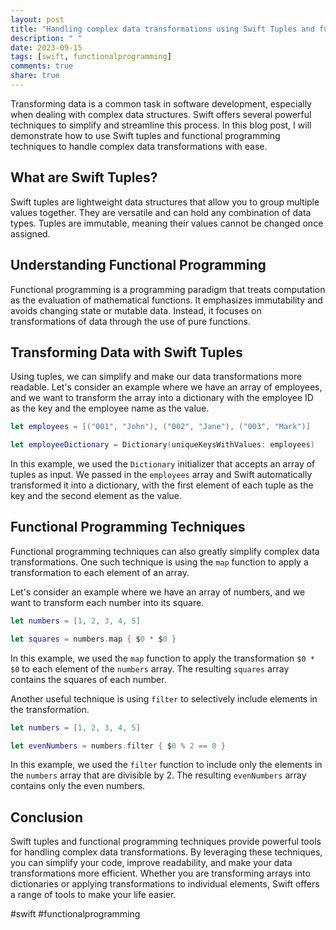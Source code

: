 ```yaml
---
layout: post
title: "Handling complex data transformations using Swift Tuples and functional programming techniques."
description: " "
date: 2023-09-15
tags: [swift, functionalprogramming]
comments: true
share: true
---
```


Transforming data is a common task in software development, especially when dealing with complex data structures. Swift offers several powerful techniques to simplify and streamline this process. In this blog post, I will demonstrate how to use Swift tuples and functional programming techniques to handle complex data transformations with ease.

## What are Swift Tuples?

Swift tuples are lightweight data structures that allow you to group multiple values together. They are versatile and can hold any combination of data types. Tuples are immutable, meaning their values cannot be changed once assigned.

## Understanding Functional Programming

Functional programming is a programming paradigm that treats computation as the evaluation of mathematical functions. It emphasizes immutability and avoids changing state or mutable data. Instead, it focuses on transformations of data through the use of pure functions.

## Transforming Data with Swift Tuples

Using tuples, we can simplify and make our data transformations more readable. Let's consider an example where we have an array of employees, and we want to transform the array into a dictionary with the employee ID as the key and the employee name as the value.

```swift
let employees = [("001", "John"), ("002", "Jane"), ("003", "Mark")]

let employeeDictionary = Dictionary(uniqueKeysWithValues: employees)
```

In this example, we used the `Dictionary` initializer that accepts an array of tuples as input. We passed in the `employees` array and Swift automatically transformed it into a dictionary, with the first element of each tuple as the key and the second element as the value.

## Functional Programming Techniques

Functional programming techniques can also greatly simplify complex data transformations. One such technique is using the `map` function to apply a transformation to each element of an array.

Let's consider an example where we have an array of numbers, and we want to transform each number into its square.

```swift
let numbers = [1, 2, 3, 4, 5]

let squares = numbers.map { $0 * $0 }
```

In this example, we used the `map` function to apply the transformation `$0 * $0` to each element of the `numbers` array. The resulting `squares` array contains the squares of each number.

Another useful technique is using `filter` to selectively include elements in the transformation.

```swift
let numbers = [1, 2, 3, 4, 5]

let evenNumbers = numbers.filter { $0 % 2 == 0 }
```

In this example, we used the `filter` function to include only the elements in the `numbers` array that are divisible by 2. The resulting `evenNumbers` array contains only the even numbers.

## Conclusion

Swift tuples and functional programming techniques provide powerful tools for handling complex data transformations. By leveraging these techniques, you can simplify your code, improve readability, and make your data transformations more efficient. Whether you are transforming arrays into dictionaries or applying transformations to individual elements, Swift offers a range of tools to make your life easier.

#swift #functionalprogramming